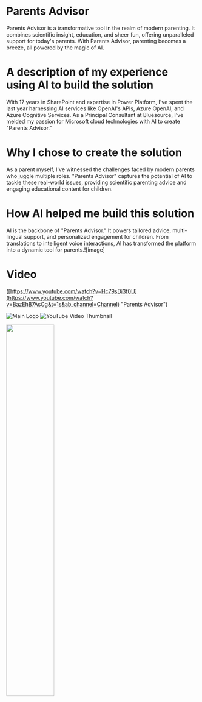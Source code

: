 # Parents Advisor

Parents Advisor is a transformative tool in the realm of modern parenting. It combines scientific insight, education, and sheer fun, offering unparalleled support for today's parents. With Parents Advisor, parenting becomes a breeze, all powered by the magic of AI.


# A description of my experience using AI to build the solution
With 17 years in SharePoint and expertise in Power Platform, I've spent the last year harnessing AI services like OpenAI's APIs, Azure OpenAI, and Azure Cognitive Services. As a Principal Consultant at Bluesource, I've melded my passion for Microsoft cloud technologies with AI to create "Parents Advisor."

# Why I chose to create the solution
As a parent myself, I've witnessed the challenges faced by modern parents who juggle multiple roles. "Parents Advisor" captures the potential of AI to tackle these real-world issues, providing scientific parenting advice and engaging educational content for children.

# How AI helped me build this solution
AI is the backbone of "Parents Advisor." It powers tailored advice, multi-lingual support, and personalized engagement for children. From translations to intelligent voice interactions, AI has transformed the platform into a dynamic tool for parents.![image]


# Video
([https://www.youtube.com/watch?v=Hc79sDi3f0U](https://www.youtube.com/watch?v=BazEhB7AsCg&t=1s&ab_channel=Channel) "Parents Advisor")

![Main Logo](https://github.com/Richardsprofile/ParentsAdvisor/assets/29499611/95ad39b4-ce5a-4454-9366-1ab45d5d3fe8)
![YouTube Video Thumbnail](https://github.com/Richardsprofile/ParentsAdvisor/assets/29499611/b7d4389b-e98e-4c8a-972e-c95c3cd6e204)

[<img src="https://github.com/Richardsprofile/ParentsAdvisor/assets/29499611/b7d4389b-e98e-4c8a-972e-c95c3cd6e204" width="50%">](https://www.youtube.com/watch?v=BazEhB7AsCg&t=1s&ab_channel=Channel "Parents Advisor")
